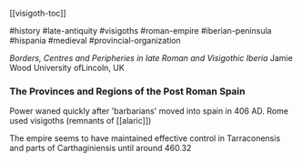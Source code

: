 [[visigoth-toc]]

#history #late-antiquity #visigoths #roman-empire #iberian-peninsula #hispania #medieval #provincial-organization   

*Borders, Centres and Peripheries in late Roman and Visigothic Iberia*
Jamie Wood University ofLincoln, UK  

### The Provinces and Regions of the Post Roman Spain  

Power waned quickly after 'barbarians' moved into spain in 406 AD. Rome used visigoths (remnants of [[alaric]])  


The empire seems to have maintained effective control in Tarraconensis and parts of Carthaginiensis until around 460.32